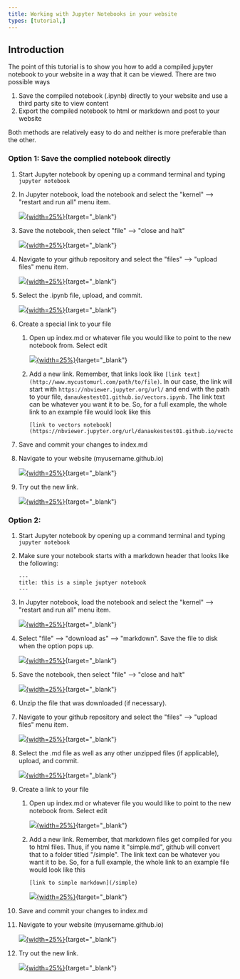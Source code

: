 ```yaml
---
title: Working with Jupyter Notebooks in your website
types: [tutorial,] 
---
```


## Introduction

The point of this tutorial is to show you how to add a compiled jupyter notebook to your website in a way that it can be viewed.  There are two possible ways

1. Save the compiled notebook (.ipynb) directly to your website and use a third party site to view content
1. Export the compiled notebook to html or markdown and post to your website

Both methods are relatively easy to do and neither is more preferable than the other.

### Option 1: Save the complied notebook directly

1. Start Jupyter notebook by opening up a command terminal and typing ```jupyter notebook```
1. In Jupyter notebook, load the notebook and select the "kernel" --> "restart and run all" menu item.

    [![](../../figures/notebooks-in-website/15.png){width=25%}](../../figures/notebooks-in-website/15.png){target="_blank"}

1. Save the notebook, then select "file" --> "close and halt"

    [![](../../figures/notebooks-in-website/14.png){width=25%}](../../figures/notebooks-in-website/14.png){target="_blank"}

1. Navigate to your github repository and select the "files" --> "upload files" menu item.

    [![](../../figures/notebooks-in-website/16.png){width=25%}](../../figures/notebooks-in-website/16.png){target="_blank"}

1. Select the .ipynb file, upload, and commit.

    [![](../../figures/notebooks-in-website/17.png){width=25%}](../../figures/notebooks-in-website/17.png){target="_blank"}

1. Create a special link to your file
    1. Open up index.md or whatever file you would like to point to the new notebook from.  Select edit 

        [![](../../figures/notebooks-in-website/18.png){width=25%}](../../figures/notebooks-in-website/18.png){target="_blank"}

    1. Add a new link.  Remember, that links look like ```[link text](http://www.mycustomurl.com/path/to/file)```.  In our case, the link will start with ```https://nbviewer.jupyter.org/url/``` and end with the path to your file, ```danaukestest01.github.io/vectors.ipynb```.  The link text can be whatever you want it to be.  So, for a full example, the whole link to an example file would look like this

        ```
        [link to vectors notebook](https://nbviewer.jupyter.org/url/danaukestest01.github.io/vectors.ipynb)
        ```
1. Save and commit your changes to index.md
1. Navigate to your website (myusername.github.io)

    [![](../../figures/notebooks-in-website/19.png){width=25%}](../../figures/notebooks-in-website/19.png){target="_blank"}

1. Try out the new link.

    [![](../../figures/notebooks-in-website/20.png){width=25%}](../../figures/notebooks-in-website/20.png){target="_blank"}


### Option 2: 

1. Start Jupyter notebook by opening up a command terminal and typing ```jupyter notebook```
1. Make sure your notebook starts with a markdown header that looks like the following:

    ```
    ---
    title: this is a simple juptyer notebook
    ---
    ```

1. In Jupyter notebook, load the notebook and select the "kernel" --> "restart and run all" menu item.

    [![](../../figures/notebooks-in-website/15.png){width=25%}](../../figures/notebooks-in-website/15.png){target="_blank"}

1. Select "file" --> "download as" --> "markdown".  Save the file to disk when the option pops up.

    [![](../../figures/notebooks-in-website/02.png){width=25%}](../../figures/notebooks-in-website/02.png){target="_blank"}

1. Save the notebook, then select "file" --> "close and halt"

    [![](../../figures/notebooks-in-website/14.png){width=25%}](../../figures/notebooks-in-website/14.png){target="_blank"}

1. Unzip the file that was downloaded (if necessary).
1. Navigate to your github repository and select the "files" --> "upload files" menu item.

    [![](../../figures/notebooks-in-website/16.png){width=25%}](../../figures/notebooks-in-website/16.png){target="_blank"}

1. Select the .md file as well as any other unzipped files (if applicable), upload, and commit.

    [![](../../figures/notebooks-in-website/17.png){width=25%}](../../figures/notebooks-in-website/17.png){target="_blank"}

1. Create a link to your file
    1. Open up index.md or whatever file you would like to point to the new notebook from.  Select edit 

        [![](../../figures/notebooks-in-website/18.png){width=25%}](../../figures/notebooks-in-website/18.png){target="_blank"}

    1. Add a new link.  Remember, that markdown files get compiled for you to html files.  Thus, if you name it "simple.md", github will convert that to a folder titled "/simple".  The link text can be whatever you want it to be.  So, for a full example, the whole link to an example file would look like this

        ```
        [link to simple markdown](/simple)
        ```

        [![](../../figures/notebooks-in-website/03.png){width=25%}](../../figures/notebooks-in-website/03.png){target="_blank"}

1. Save and commit your changes to index.md
1. Navigate to your website (myusername.github.io)

    [![](../../figures/notebooks-in-website/21.png){width=25%}](../../figures/notebooks-in-website/21.png){target="_blank"}

1. Try out the new link.

    [![](../../figures/notebooks-in-website/22.png){width=25%}](../../figures/notebooks-in-website/22.png){target="_blank"}
